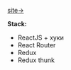 [site->](https://solijonov.netlify.app)

**Stack:**

- ReactJS + хуки
- React Router
- Redux
- Redux thunk